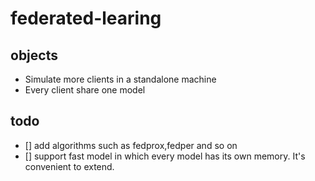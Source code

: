 # federated-learing

## objects
- Simulate more clients in a standalone machine
- Every client share one model

## todo
- [] add algorithms such as fedprox,fedper and so on
- [] support fast model in which every model has its own memory. It's convenient to extend.
